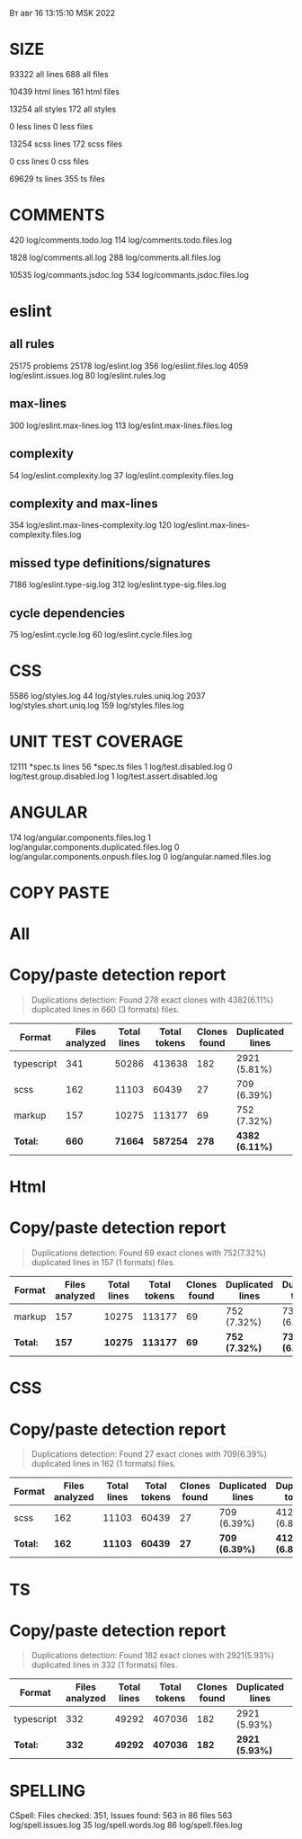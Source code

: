 Вт авг 16 13:15:10 MSK 2022

# SIZE
93322 all lines
688 all files

10439 html lines
161 html files

13254 all styles
172 all styles

0 less lines
0 less files

13254 scss lines
172 scss files

0 css lines
0 css files

69629 ts lines
355 ts files


# COMMENTS
420 log/comments.todo.log
114 log/comments.todo.files.log

1828 log/comments.all.log
288 log/comments.all.files.log

10535 log/commants.jsdoc.log
534 log/commants.jsdoc.files.log

# eslint

## all rules
25175 problems
25178 log/eslint.log
356 log/eslint.files.log
4059 log/eslint.issues.log
80 log/eslint.rules.log

## max-lines
300 log/eslint.max-lines.log
113 log/eslint.max-lines.files.log

## complexity
54 log/eslint.complexity.log
37 log/eslint.complexity.files.log

## complexity and max-lines
354 log/eslint.max-lines-complexity.log
120 log/eslint.max-lines-complexity.files.log

## missed type definitions/signatures
7186 log/eslint.type-sig.log
312 log/eslint.type-sig.files.log

## cycle dependencies
75 log/eslint.cycle.log
60 log/eslint.cycle.files.log

# CSS
5586 log/styles.log
44 log/styles.rules.uniq.log
2037 log/styles.short.uniq.log
159 log/styles.files.log

# UNIT TEST COVERAGE
12111 *spec.ts lines
56 *spec.ts files
1 log/test.disabled.log
0 log/test.group.disabled.log
1 log/test.assert.disabled.log

# ANGULAR
174 log/angular.components.files.log
1 log/angular.components.duplicated.files.log
0 log/angular.components.onpush.files.log
0 log/angular.named.files.log

# COPY PASTE

# All

# Copy/paste detection report

> Duplications detection: Found 278 exact clones with 4382(6.11%) duplicated lines in 660 (3 formats) files.

| Format     | Files analyzed | Total lines | Total tokens | Clones found | Duplicated lines | Duplicated tokens |
| ---------- | -------------- | ----------- | ------------ | ------------ | ---------------- | ----------------- |
| typescript | 341            | 50286       | 413638       | 182          | 2921 (5.81%)     | 23326 (5.64%)     |
| scss       | 162            | 11103       | 60439        | 27           | 709 (6.39%)      | 4120 (6.82%)      |
| markup     | 157            | 10275       | 113177       | 69           | 752 (7.32%)      | 7350 (6.49%)      |
| **Total:** | **660**        | **71664**   | **587254**   | **278**      | **4382 (6.11%)** | **34796 (5.93%)** |

# Html

# Copy/paste detection report

> Duplications detection: Found 69 exact clones with 752(7.32%) duplicated lines in 157 (1 formats) files.

| Format     | Files analyzed | Total lines | Total tokens | Clones found | Duplicated lines | Duplicated tokens |
| ---------- | -------------- | ----------- | ------------ | ------------ | ---------------- | ----------------- |
| markup     | 157            | 10275       | 113177       | 69           | 752 (7.32%)      | 7350 (6.49%)      |
| **Total:** | **157**        | **10275**   | **113177**   | **69**       | **752 (7.32%)**  | **7350 (6.49%)**  |

# CSS

# Copy/paste detection report

> Duplications detection: Found 27 exact clones with 709(6.39%) duplicated lines in 162 (1 formats) files.

| Format     | Files analyzed | Total lines | Total tokens | Clones found | Duplicated lines | Duplicated tokens |
| ---------- | -------------- | ----------- | ------------ | ------------ | ---------------- | ----------------- |
| scss       | 162            | 11103       | 60439        | 27           | 709 (6.39%)      | 4120 (6.82%)      |
| **Total:** | **162**        | **11103**   | **60439**    | **27**       | **709 (6.39%)**  | **4120 (6.82%)**  |

# TS

# Copy/paste detection report

> Duplications detection: Found 182 exact clones with 2921(5.93%) duplicated lines in 332 (1 formats) files.

| Format     | Files analyzed | Total lines | Total tokens | Clones found | Duplicated lines | Duplicated tokens |
| ---------- | -------------- | ----------- | ------------ | ------------ | ---------------- | ----------------- |
| typescript | 332            | 49292       | 407036       | 182          | 2921 (5.93%)     | 23326 (5.73%)     |
| **Total:** | **332**        | **49292**   | **407036**   | **182**      | **2921 (5.93%)** | **23326 (5.73%)** |

# SPELLING
CSpell: Files checked: 351, Issues found: 563 in 86 files
563 log/spell.issues.log
35 log/spell.words.log
86 log/spell.files.log
